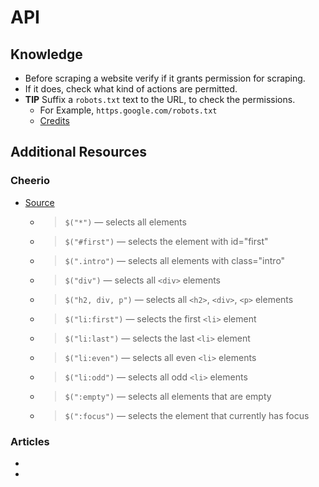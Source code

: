 # API

## Knowledge

- Before scraping a website verify if it grants permission for scraping.
- If it does, check what kind of actions are permitted.
- **TIP** Suffix a `robots.txt` text to the URL, to check the permissions.
  - For Example, `https.google.com/robots.txt`
  - [Credits](https://www.section.io/engineering-education/build-a-web-scraper-using-cheerio/)

## Additional Resources

### Cheerio

- [Source](https://zetcode.com/javascript/cheerio/)
  - > `$("*")` — selects all elements
  - > `$("#first")` — selects the element with id="first"
  - > `$(".intro")` — selects all elements with class="intro"
  - > `$("div")` — selects all `<div>` elements
  - > `$("h2, div, p")` — selects all `<h2>`, `<div>`, `<p>` elements
  - > `$("li:first")` — selects the first `<li>` element
  - > `$("li:last")` — selects the last `<li>` element
  - > `$("li:even")` — selects all even `<li>` elements
  - > `$("li:odd")` — selects all odd `<li>` elements
  - > `$(":empty")` — selects all elements that are empty
  - > `$(":focus")` — selects the element that currently has focus

### Articles

- [](https://www.freecodecamp.org/news/how-to-scrape-websites-with-node-js-and-cheerio/)
- [](https://zetcode.com/javascript/cheerio/)

